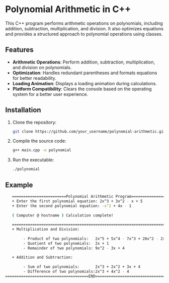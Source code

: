 # Polynomial Arithmetic in C++

This C++ program performs arithmetic operations on polynomials, including addition, subtraction, multiplication, and division. It also optimizes equations and provides a structured approach to polynomial operations using classes.

## Features

- **Arithmetic Operations**: Perform addition, subtraction, multiplication, and division on polynomials.
- **Optimization**: Handles redundant parentheses and formats equations for better readability.
- **Loading Animation**: Displays a loading animation during calculations.
- **Platform Compatibility**: Clears the console based on the operating system for a better user experience.

## Installation

1. Clone the repository:
   ```bash
   git clone https://github.com/your_username/polynomial-arithmetic.git
   
2. Compile the source code:
   ```bash
   g++ main.cpp -o polynomial

3. Run the executable:
   ```bash
   ./polynomial
   
## Example 

```bash
   ========================Polynomial Arithmetic Program========================
   + Enter the first polynomial equation: 2x^3 + 3x^2 - x + 5
   + Enter the second polynomial equation: -x^2 + 4x - 1
   
   ( Computer @ hostname ) Calculation complete!         
   
   ================================================================================
   + Multiplication and Division:
   
        - Product of two polynomials:   2x^5 + 5x^4 - 7x^3 + 26x^2 - 2x + 5
        - Quotient of two polynomials:  2x + 1
        - Remainder of two polynomials: 9x^2 - 3x + 4
   
   + Addition and Subtraction:
   
        - Sum of two polynomials:       2x^3 + 2x^2 + 3x + 4
        - Difference of two polynomials:2x^3 + 4x^2 - 4
=====================================END========================================


